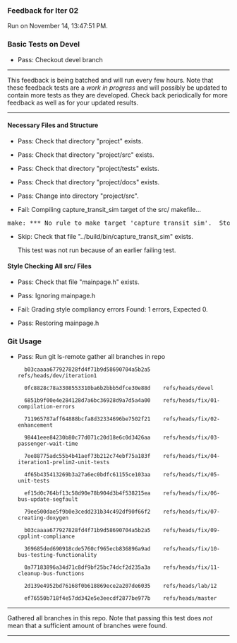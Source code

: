 ### Feedback for Iter 02

Run on November 14, 13:47:51 PM.


### Basic Tests on Devel

+ Pass: Checkout devel branch



<hr>

This feedback is being batched and will run every few hours. Note that these feedback tests are a *work in progress* and will possibly be updated to contain more tests as they are developed. Check back periodically for more feedback as well as for your updated results.

<hr>


#### Necessary Files and Structure

+ Pass: Check that directory "project" exists.

+ Pass: Check that directory "project/src" exists.

+ Pass: Check that directory "project/tests" exists.

+ Pass: Check that directory "project/docs" exists.

+ Pass: Change into directory "project/src".

+ Fail: Compiling capture_transit_sim target of the src/ makefile...

<pre>make: *** No rule to make target 'capture_transit_sim'.  Stop.
</pre>



+ Skip: Check that file "../build/bin/capture_transit_sim" exists.

  This test was not run because of an earlier failing test.


#### Style Checking All src/ Files

+ Pass: Check that file "mainpage.h" exists.

+ Pass: Ignoring mainpage.h



+ Fail: Grading style compliancy errors Found: 1 errors, Expected 0.

+ Pass: Restoring mainpage.h




### Git Usage

+ Pass: Run git ls-remote gather all branches in repo

		b03caaaa677927828fd4f71b9d58690704a5b2a5	refs/heads/dev/iteration1

		0fc8828c78a3308553310ba6b2bbb5dfce30e88d	refs/heads/devel

		6851b9f00e4e284128d7a6bc36928d9a7d5a4a00	refs/heads/fix/01-compilation-errors

		711965787aff64888bcfa8d32334696be7502f21	refs/heads/fix/02-enhancement

		98441eee84230b80c77d071c20d18e6c0d3426aa	refs/heads/fix/03-passenger-wait-time

		7ee88775adc55b4b41aef73b212c74ebf75a183f	refs/heads/fix/04-iteration1-prelim2-unit-tests

		4f65b435413269b3a27a6ec0bdfc61155ce103aa	refs/heads/fix/05-unit-tests

		ef15d0c764bf13c58d90e78b904d3b4f538215ea	refs/heads/fix/06-bus-update-segfault

		79ee500dae5f9b0e3cedd231b34c492df90f66f2	refs/heads/fix/07-creating-doxygen

		b03caaaa677927828fd4f71b9d58690704a5b2a5	refs/heads/fix/09-cpplint-compliance

		369685ded690918cde5760cf965ecb836896a9ad	refs/heads/fix/10-bus-testing-functionality

		0a77183896a34d71c8df9bf25bc74dcf2d235a3a	refs/heads/fix/11-cleanup-bus-functions

		2d139e4952bd76168f0b618869ece2a207de6035	refs/heads/lab/12

		ef76550b718f4e57dd342e5e3eecdf2877be977b	refs/heads/master



<hr>

Gathered all branches in this repo. Note that passing this test does *not* mean that a sufficient amount of branches were found.

<hr>

